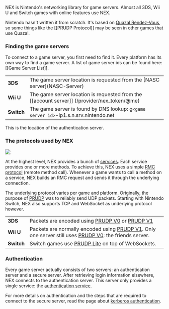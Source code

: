 NEX is Nintendo's networking library for game servers. Almost all 3DS, Wii U and Switch games with online features use NEX.

Nintendo hasn't written it from scratch. It's based on [Quazal Rendez-Vous](http://web.archive.org/web/20180823162719/http://quazal.com/rendez-vous.htm), so some things like the [[PRUDP Protocol]] may be seen in other games that use Quazal.

### Finding the game servers
To connect to a game server, you first need to find it. Every platform has its own way to find a game server. A list of game server ids can be found here: [[Game Server List]].

<table>
  <tr>
    <td><b>3DS</b></td><td>The game server location is requested from the [NASC server](NASC-Server)</td>
  </tr>
  <tr>
    <td><b>Wii U</b></td><td>The game server location is requested from the [[account server]] (/provider/nex_token/@me)</td>
  </tr>
  <tr>
    <td><b>Switch</b></td><td>The game server is found by DNS lookup: g<code>&lt;game server id&gt;</code>-lp1.s.n.srv.nintendo.net</td>
  </tr>
</table>

This is the location of the authentication server.

### The protocols used by NEX
![](https://www.dropbox.com/s/wahcq2ifyncd3bu/protocols.png?raw=1)

At the highest level, NEX provides a bunch of [services](NEX-Protocols). Each service provides one or more methods. To achieve this, NEX uses a simple [RMC protocol](RMC-Protocol) (remote method call). Whenever a game wants to call a method on a service, NEX builds an RMC request and sends it through the underlying connection.

The underlying protocol varies per game and platform. Originally, the purpose of [PRUDP](PRUDP-Protocol) was to reliably send UDP packets. Starting with Nintendo Switch, NEX also supports TCP and WebSocket as underlying protocol however.

<table>
  <tr>
    <td><b>3DS</b></td><td>Packets are encoded using <a href="PRUDP-Protocol#v0-format">PRUDP V0</a> or <a href="PRUDP-Protocol#v1-format">PRUDP V1</a></td>
  </tr>
  <tr>
    <td><b>Wii U</b></td><td>Packets are normally encoded using <a href="PRUDP-Protocol#v1-format">PRUDP V1</a>. Only one server still uses <a href="PRUDP-Protocol#v0-format">PRUDP V0</a>: the friends server.</td>
  </tr>
  <tr>
    <td><b>Switch</b></td><td>Switch games use <a href="PRUDP-Protocol#lite-format">PRUDP Lite</a> on top of WebSockets.</td>
  </tr>
</table>

### Authentication
Every game server actually consists of two servers: an authentication server and a secure server. After retrieving login information elsewhere, NEX connects to the authentication server. This server only provides a single service: the [authentication service](Authentication-Protocol).

For more details on authentication and the steps that are required to connect to the secure server, read the page about [kerberos authentication](Kerberos-Authentication).